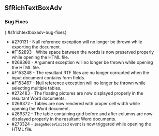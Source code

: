 ## SfRichTextBoxAdv

### Bug Fixes
{:#sfrichtextboxadv-bug-fixes}

* \#270131 - Null reference exception will no longer be thrown while exporting the document.
* \#F152893 - White space between the words is now preserved properly while opening the HTML file.
* \#269360 - Argument exception will no longer be thrown while opening the HTML file.
* \#F153248 - The resultant RTF files are no longer corrupted when the input document contains form fields.
* \#F153467 - Null reference exception will no longer be thrown while selecting multiple tables.
* \#272483 - The floating pictures are now displayed properly in the resultant Word documents.
* \#269372 - Tables are now rendered with proper cell width while opening the Word document.
* \#269372 - The table containing grid before and after columns are now displayed properly in the resultant Word documents. 
* \#273324 - `ImageNodeVisited` event is now triggered while opening the HTML file.